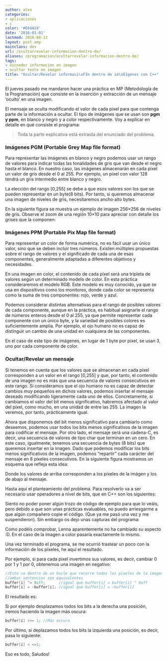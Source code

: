 ```yaml
---
author: alex
categories:
- aplicaciones
- c
color: '#E64A19'
date: '2016-01-01'
lastmod: 2016-08-13
layout: post.amp
mainclass: dev
url: /ocultarrevelar-informacion-dentro-de/
aliases: /programacion/ocultarrevelar-informacion-dentro-de/
tags:
- esconder informacion en imagen
- ocultar texto en imagen
title: "Ocultar/Revelar informaci\xF3n dentro de im\xE1genes con C++"
---
```


<figure>
   <amp-img on="tap:lightbox1" role="button" tabindex="0" layout="responsive"  src="https://lh4.ggpht.com/_IlK2pNFFgGM/TROxbBd0LMI/AAAAAAAAAOA/YQiMnAyp4EQ/text-x-c%2B%2Bsrc.png"></amp-img>
</figure>

El jueves pasado me mandaron hacer una práctica en MP (Metodología de la Programación) que consiste en la inserción y extracción de un mensaje &#8216;oculto&#8217; en una imagen.

El mensaje se oculta modificando el valor de cada pixel para que contenga parte de la información a ocultar. El tipo de imágenes que se usan son **pgm y ppm**, en blanco y negro y a color respectivamente. Voy a explicar en detalle en qué consiste el programa:

>Toda la parte explicativa está extraida del enunciado del problema.

<!--more--><!--ad-->



### Imágenes PGM (Portable Grey Map file format)

Para representar las imágenes en blanco y negro podemos usar un rango de valores para indicar todas las tonalidades de gris que van desde el negro hasta el blanco. En nuestro caso, las imágenes almacenarán en cada píxel un valor de gris desde el 0 al 255. Por ejemplo, un píxel con valor 128 tendrá un gris intermedio entre blanco y negro.


La elección del rango [0,255] se debe a que esos valores son los que se pueden representar en un byte(8 bits). Por tanto, si queremos almacenar una imagen de niveles de gris,
necesitaremos ancho⋅alto bytes.

En la siguiente figura se muestra un ejemplo de imagen 256&#215;256 de niveles de gris. Observe el zoom de una región 10&#215;10 para apreciar con detalle los grises que la componen:

<figure>
   <amp-img on="tap:lightbox1" role="button" tabindex="0" layout="responsive"  height="215" width="400" src="https://1.bp.blogspot.com/-HM2vxizK_lg/T2Ynr-0h-3I/AAAAAAAACPM/uc-h3WbSs6Y/s400/Screenshot%2B-%2B03182012%2B-%2B07%253A21%253A10%2BPM.png"></amp-img>
</figure>

### Imágenes PPM (Portable Pix Map file format)

Para representar un color de forma numérica, no es fácil usar un único valor, sino que se deben incluir tres números. Existen múltiples propuestas sobre el rango de valores y el significado de cada una de esas componentes, generalmente adaptadas a diferentes objetivos y necesidades.

En una imagen en color, el contenido de cada píxel será una tripleta de valores según un determinado modelo de color. En esta práctica consideraremos el modelo RGB. Este modelo es muy conocido, ya que se usa en dispositivos como los monitores, donde cada color se representa como la suma de tres componentes: rojo, verde y azul.

Podemos considerar distintas alternativas para el rango de posibles valores de cada componente, aunque en la práctica, es habitual asignarle el rango de números enteros desde el 0 al 255, ya que permite representar cada componente con un único byte, y la variedad de posibles colores es suficientemente amplia. Por ejemplo, el ojo humano no es capaz de distinguir un cambio de una unidad en cualquiera de las componentes.

En el caso de este tipo de imágenes, en lugar de 1 byte por pixel, se usan 3, uno por cada componente de color.

### Ocultar/Revelar un mensaje

Si tenemos en cuenta que los valores que se almacenan en cada píxel corresponden a un valor en el rango [0,255] y que, por tanto, el contenido de una imagen no es más que una secuencia de valores consecutivos en este rango. Si consideramos que el ojo humano no es capaz de detectar cambios muy pequeños en dichos valores, podemos insertar el mensaje deseado modificando ligeramente cada uno de ellos. Concretamente, si cambiamos el valor del bit menos significativo, habremos afectado al valor del píxel, como mucho, en una unidad de entre las 255. La imagen la veremos, por tanto, prácticamente igual.

Ahora que disponemos del bit menos significativo para cambiarlo como deseemos, podemos usar todos los bits menos significativos de la imagen para codificar el mensaje. Por otro lado, el mensaje será una cadena-C, es decir, una secuencia de valores de tipo char que terminan en un cero. En este caso, igualmente, tenemos una secuencia de bytes (8 bits) que queremos insertar en la imagen. Dado que podemos modificar los bits menos significativos de la imagen, podemos “repartir” cada carácter del mensaje en 8 píxeles consecutivos. En la siguiente figura mostramos un esquema que refleja esta idea:

<figure>
   <amp-img on="tap:lightbox1" role="button" tabindex="0" layout="responsive"  height="125" width="400" src="https://2.bp.blogspot.com/-nwIaqapwV4o/T2YqBj4r0LI/AAAAAAAACPY/r8DKpFArxa8/s400/Screenshot%2B-%2B03182012%2B-%2B07%253A31%253A18%2BPM.png"></amp-img>
</figure>

Donde los valores de arriba corresponden a los píxeles de la imágen y los de abajo al mensaje.

Hasta aquí el planteamiento del problema. Para resolverlo va a ser necesario usar operadores a nivel de bits, que en C++ son los siguientes:

<figure>
   <amp-img on="tap:lightbox1" role="button" tabindex="0" layout="responsive"  height="273" width="400" src="https://2.bp.blogspot.com/-WPpC6XNKFfE/T2Yr3ccQAAI/AAAAAAAACPo/n7ddoxUaC90/s400/Screenshot%2B-%2B03182012%2B-%2B07%253A39%253A03%2BPM.png"></amp-img>
</figure>

Siento no poder poner algún trozo de código de ejemplo para que lo veáis, pero debido a que son unas prácticas evaluables, no puedo arriesgarme a que algún compañero copie el código. (Que ya me pasó una vez y me suspendieron). Sin embargo os dejo unas capturas del programa:

<figure>
   <amp-img on="tap:lightbox1" role="button" tabindex="0" layout="responsive"  height="316" width="400" src="https://1.bp.blogspot.com/-sXM7u0P77Y8/T2YuiaI_NuI/AAAAAAAACP0/whBXKD_rcPI/s400/ejemplo.png"></amp-img>
</figure>

Como podéis comprobar, Lenna aparentemente no ha cambiado su aspecto :D. En el caso de la imagen a color pasaría exactamente lo mismo.

Una vez terminado el programa, se me ocurrió trastear un poco con la información de los píxeles, he aquí el resultado.

Por ejemplo, si para cada pixel invertimos sus valores, es decir, cambiar 0 por 1 y 1 por 0, obtenemos una imagen en negativo:

```cpp
//Esto va dentro de un bucle que recorre todos los pixeles de la imagen,
//ambas sentencias son equivalentes
buffer[i] ^= 0xff;      //igual que buffer[i] = buffer[i] ^ 0xff
buffer[i] = ~buffer[i]; //igual que buffer[i] = ~buffer[i]
```

El resultado es:

<figure>
   <amp-img on="tap:lightbox1" role="button" tabindex="0" layout="responsive"  height="175" width="320" src="https://3.bp.blogspot.com/-_DE2i5TQNZ4/T2Ywb7jrYmI/AAAAAAAACQA/149R0QIZXiQ/s320/invertidas.png"></amp-img>
</figure>

Si por ejemplo desplazamos todos los bits a la derecha una posición, iremos haciendo la imagen más oscura:

```cpp
buffer[i] >>= 1; //Más oscura
```

<figure>
   <amp-img on="tap:lightbox1" role="button" tabindex="0" layout="responsive"  height="316" width="320" src="https://2.bp.blogspot.com/-7ZGLJJVhVgE/T2YxwfFUPwI/AAAAAAAACQM/Y0GbfsbP5QQ/s320/oscura.png"></amp-img>
</figure>

Por último, si deplazamos todos los bits la izquierda una posición, es decir, pasa lo siguiente:

```cpp
buffer[i] < <=1;
```

<figure>
   <amp-img on="tap:lightbox1" role="button" tabindex="0" layout="responsive"  height="177" width="320" src="https://1.bp.blogspot.com/-foHh4zTqIws/T2YyemfSLUI/AAAAAAAACQY/AEZr2nNe41U/s320/clara.png"></amp-img>
</figure>

Eso es todo, Saludos!

